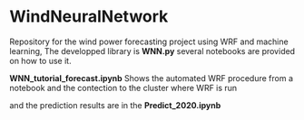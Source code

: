 # WindNeuralNetwork
Repository for the wind power forecasting project using WRF and machine learning, The developped library is **WNN.py** several notebooks are provided on how to use it.

**WNN_tutorial_forecast.ipynb** Shows the automated WRF procedure from a notebook and the contection to the cluster where WRF is run


and the prediction results are in the **Predict_2020.ipynb**
